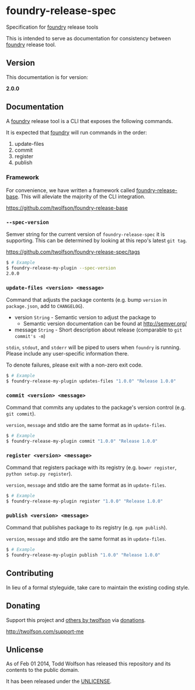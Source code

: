 # foundry-release-spec

Specification for [foundry][] release tools

[foundry]: https://github.com/twolfson/foundry

This is intended to serve as documentation for consistency between [foundry][] release tool.

## Version
This documentation is for version:

**2.0.0**

## Documentation
A [foundry][] release tool is a CLI that exposes the following commands.

It is expected that [foundry][] will run commands in the order:

1. update-files
2. commit
3. register
4. publish

### Framework
For convenience, we have written a framework called [foundry-release-base][]. This will alleviate the majority of the CLI integration.

https://github.com/twolfson/foundry-release-base

[foundry-release-base]: https://github.com/twolfson/foundry-release-base

### `--spec-version`
Semver string for the current version of `foundry-release-spec` it is supporting. This can be determined by looking at this repo's latest `git tag`.

https://github.com/twolfson/foundry-release-spec/tags

```bash
$ # Example
$ foundry-release-my-plugin --spec-version
2.0.0
```

### `update-files <version> <message>`
Command that adjusts the package contents (e.g. bump `version` in `package.json`, add to `CHANGELOG`).

- version `String` - Semantic version to adjust the package to
    - Semantic version documentation can be found at http://semver.org/
- message `String` - Short description about release (comparable to `git commit's -m`)

`stdin`, `stdout`, and `stderr` will be piped to users when `foundry` is running. Please include any user-specific information there.

To denote failures, please exit with a non-zero exit code.

```bash
$ # Example
$ foundry-release-my-plugin updates-files "1.0.0" "Release 1.0.0"
```

### `commit <version> <message>`
Command that commits any updates to the package's version control (e.g. `git commit`).

`version`, `message` and stdio are the same format as in `update-files`.

```bash
$ # Example
$ foundry-release-my-plugin commit "1.0.0" "Release 1.0.0"
```

### `register <version> <message>`
Command that registers package with its registry (e.g. `bower register`, `python setup.py register`).

`version`, `message` and stdio are the same format as in `update-files`.

```bash
$ # Example
$ foundry-release-my-plugin register "1.0.0" "Release 1.0.0"
```

### `publish <version> <message>`
Command that publishes package to its registry (e.g. `npm publish`).

`version`, `message` and stdio are the same format as in `update-files`.

```bash
$ # Example
$ foundry-release-my-plugin publish "1.0.0" "Release 1.0.0"
```

## Contributing
In lieu of a formal styleguide, take care to maintain the existing coding style.

## Donating
Support this project and [others by twolfson][twolfson-projects] via [donations][twolfson-support-me].

<http://twolfson.com/support-me>

[twolfson-projects]: http://twolfson.com/projects
[twolfson-support-me]: http://twolfson.com/support-me

## Unlicense
As of Feb 01 2014, Todd Wolfson has released this repository and its contents to the public domain.

It has been released under the [UNLICENSE][].

[UNLICENSE]: UNLICENSE
